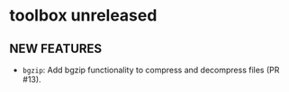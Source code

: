 # toolbox unreleased

## NEW FEATURES

* `bgzip`: Add bgzip functionality to compress and decompress files (PR #13).
